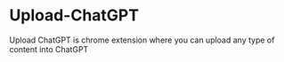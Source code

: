 # Upload-ChatGPT
Upload ChatGPT is chrome extension where you can upload any type of content into ChatGPT
